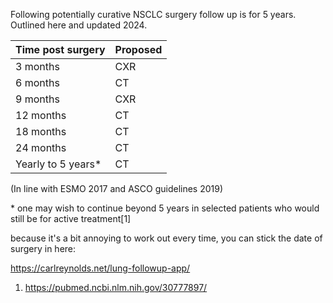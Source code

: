 Following potentially curative NSCLC surgery follow up is for 5 years. Outlined here and updated 2024.

| Time post surgery | Proposed |
|-------------------|----------|
| 3 months          | CXR      |
| 6 months          | CT       |
| 9 months          | CXR      |
| 12 months         | CT       |
| 18 months         | CT       |
| 24 months         | CT       |
| Yearly to 5 years* | CT       |

(In line with ESMO 2017 and ASCO guidelines 2019)

\* one may wish to continue beyond 5 years in selected patients who would still be for active treatment[1]
  
because it's a bit annoying to work out every time, you can stick the date of surgery in here:

https://carlreynolds.net/lung-followup-app/

1. https://pubmed.ncbi.nlm.nih.gov/30777897/
